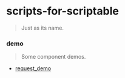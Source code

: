 # scripts-for-scriptable

>   Just as its name.

### demo

>   Some component demos.

- [request_demo](demo/request_demo.js)

